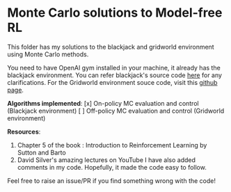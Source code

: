 # Monte Carlo solutions to Model-free RL

This folder has my solutions to the blackjack and gridworld environment using Monte Carlo methods.

You need to have OpenAI gym installed in your machine, it already has the blackjack environment. You can refer blackjack's source code [here](https://github.com/openai/gym/blob/master/gym/envs/toy_text/blackjack.py) for any clarifications. For the Gridworld environment souce code, visit this [github page](https://github.com/podondra/gym-gridworlds).

**Algorithms implemented**:
[x] On-policy MC evaluation and control (Blackjack environment)
[ ] Off-policy MC evaluation and control (Gridworld environment)

**Resources**:
1. Chapter 5 of the book : Introduction to Reinforcement Learning by Sutton and Barto
2. David Silver's amazing lectures on YouTube
I have also added comments in my code. Hopefully, it made the code easy to follow.


Feel free to raise an issue/PR if you find something wrong with the code!